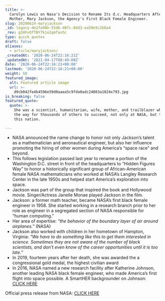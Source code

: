 ```yaml
---
title: >-
  Carolyn Lewis on Nasa's Decision to Rename Its d.c. Headquarters After Her
  Mother, Mary Jackson, the Agency's First Black Female Engineer.
slug: 20200624-maryjackson
_id: legacy-de2fa98e-55db-40fc-8dd3-ea50e9c2b6a4
_rev: g1HhvQfTBY7k1oIqmTashc
type: quick_quotes
draft: false
aliases:
  - article/maryjackson/
_createdAt: '2020-06-24T22:16:21Z'
_updatedAt: '2021-04-17T08:49:08Z'
date: '2020-06-24T22:16:21+00:00'
lastmod: '2020-06-24T22:16:21+00:00'
weight: 50
featured_image:
  alt: Featured article image
  url: >-
    d9cb042fe4b4596e59d0aaea5c9fda0adc24803a1024x793.jpg
is_breaking: false
featured_quote:
  quote: >-
    She was a scientist, humanitarian, wife, mother, and trailblazer who paved
    the way for thousands of others to succeed, not only at NASA, but throughout
    this nation.

---
```

* NASA announced the name change to honor not only Jackson’s talent as a mathematician and aeronautical engineer, but also her influence promoting the hiring of other women during America’s “space race” and beyond.
* This follows legislation passed last year to rename a portion of the Washington D.C. street in front of the headquarters to “Hidden Figures Way” to honor a historically significant group of African-American female NASA mathematicians who worked at NASA’s Langley Research Center in the late 1950s and helped start America’s exploration into space.
* Jackson was part of the group that inspired the book and Hollywood movie. Singer/Actress Janelle Monae played Jackson in the film.
* Jackson: a former math teacher, became NASA’s first black female engineer in 1958. She started working in a research branch prior to her role as engineer in a segregated section of NASA responsible for “human computing.”
* Her area of expertise: _“the behavior of the boundary layer of air around airplanes.”_ (NASA)
* Jackson also worked with children in her hometown of Hampton, Virginia: _“We have to do something like this to get them interested in science. Sometimes they are not aware of the number of black scientists, and don’t even know of the career opportunities until it is too late.”_
* In 2019, fourteen years after her death, she was awarded the a congressional gold medal, the highest civilian award
* In 2016, NASA named a new research facility after Katherine Johnson, another leading NASA black female engineer, who made America’s first flight into space possible. A SmartHER backgrounder on Johnson: [CLICK HERE](https://smarthernews.com/katherine-johnson/)

Official press release from NASA: [CLICK HERE](https://www.nasa.gov/press-release/nasa-names-headquarters-after-hidden-figure-mary-w-jackson)